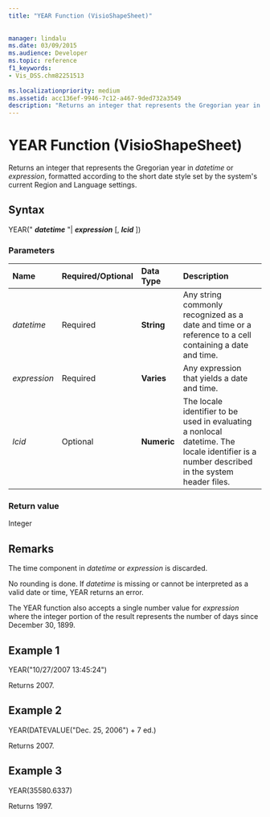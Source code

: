 ```yaml
---
title: "YEAR Function (VisioShapeSheet)"
 
 
manager: lindalu
ms.date: 03/09/2015
ms.audience: Developer
ms.topic: reference
f1_keywords:
- Vis_DSS.chm82251513
 
ms.localizationpriority: medium
ms.assetid: acc136ef-9946-7c12-a467-9ded732a3549
description: "Returns an integer that represents the Gregorian year in datetime or expression, formatted according to the short date style set by the system's current Region and Language settings."
---
```


# YEAR Function (VisioShapeSheet)

Returns an integer that represents the Gregorian year in _datetime_ or _expression_, formatted according to the short date style set by the system's current Region and Language settings.
  
## Syntax

YEAR(" ***datetime*** "| ***expression*** [, ***lcid*** ])
  
### Parameters

|**Name**|**Required/Optional**|**Data Type**|**Description**|
|:-----|:-----|:-----|:-----|
| _datetime_ |Required  |**String** | Any string commonly recognized as a date and time or a reference to a cell containing a date and time.  |
| _expression_ |Required  |**Varies** |Any expression that yields a date and time.  |
| _lcid_ |Optional  |**Numeric** |The locale identifier to be used in evaluating a nonlocal datetime. The locale identifier is a number described in the system header files.  |
   
### Return value

Integer
  
## Remarks

The time component in _datetime_ or _expression_ is discarded.
  
No rounding is done. If _datetime_ is missing or cannot be interpreted as a valid date or time, YEAR returns an error.
  
The YEAR function also accepts a single number value for _expression_ where the integer portion of the result represents the number of days since December 30, 1899.
  
## Example 1

YEAR("10/27/2007 13:45:24")
  
Returns 2007.
  
## Example 2

YEAR(DATEVALUE("Dec. 25, 2006") + 7 ed.)
  
Returns 2007.
  
## Example 3

YEAR(35580.6337)
  
Returns 1997. 

